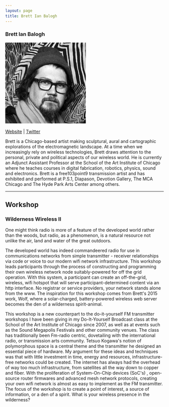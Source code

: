 ```yaml
---
layout: page
title: Brett Ian Balogh
---
```

<h3>Brett Ian Balogh</h3>
<img src="bbbw.jpg" width="256px" />
<p><a href="http://brettbalogh.com" target="_blank">Website</a> | <a href="https://twitter.com/brettbalogh" target="_blank">Twitter</a></p>
<p>Brett is a Chicago-based artist making sculptural, aural and cartographic explorations of the electromagnetic landscape. At a time when we increasingly rely on wireless technologies, Brett draws attention to the personal, private and political aspects of our wireless world. He is currently an Adjunct Assistant Professor at the School of the Art Institute of Chicago where he teaches courses in digital fabrication, robotics, physics, sound and electronics. Brett is a free103point9 transmission artist and has exhibited and performed at P.S.1, Diapason, Devotion Gallery, The MCA Chicago and The Hyde Park Arts Center among others.</p>

<hr />
<h2>Workshop</h2>
<h3>Wilderness Wireless II</h3>
<p>One might think radio is more of a feature of the developed world rather than the woods, but radio, as a phenomenon, is a natural resource not unlike the air, land and water of the great outdoors.</p>

<p>The developed world has indeed commandeered radio for use in communications networks from simple transmitter - receiver relationships via code or voice to our modern wifi network infrastructure. This workshop leads participants through the process of constructing and programming their own wireless network node suitably-powered for off the grid operation. With this system, a participant can create an off-the-grid, wireless, wifi hotspot that will serve participant-determined content via an http interface. No registrar or service providers, your network stands alone from the www. The inspiration for this workshop comes from Brett's 2015 work, Wolf, where a solar-charged, battery-powered wireless web server becomes the den of a wilderness spirit-animal.</p>

<p>This workshop is a new counterpart to the do-it-yourself FM transmitter workshops I have been giving in my Do-It-Yourself Broadcast class at the School of the Art Institute of Chicago since 2007, as well as at events such as the Sound Megapolis Festivals and other community venues. The class has traditionally been Fm-radio centric, dovetailing with the international radio, or transmission arts community. Tetsuo Kogawa's notion of polymorphous space is a central theme and the transmitter he designed an essential piece of hardware. My argument for these ideas and techniques was that with little investment in time, energy and resources, infrastructure-free networks could be created. The internet has always had the overhead of way too much infrastructure, from satellites all the way down to copper and fiber. With the proliferation of System-On-Chip devices (SoC's) , open-source router firmwares and advanced mesh network protocols, creating your own wifi network is almost as easy to implement as the FM transmitter. The focus of the workshop is to create a point of interest, a source of information, or a den of a spirit. What is your wireless presence in the wilderness?</p>